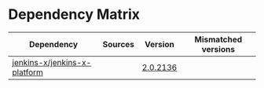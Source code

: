 # Dependency Matrix

Dependency | Sources | Version | Mismatched versions
---------- | ------- | ------- | -------------------
[jenkins-x/jenkins-x-platform](https://github.com/jenkins-x/jenkins-x-platform) |  | [2.0.2136](https://github.com/jenkins-x/jenkins-x-platform/releases/tag/v2.0.2136) | 
